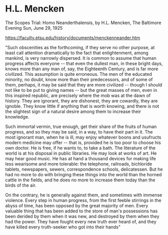 #  H.L. Mencken

The Scopes Trial: Homo Neanderthalensis, by H.L. Mencken, The Baltimore Evening Sun, June 29, 1925

https://faculty.etsu.edu/history/documents/menckenneander.htm

"Such obscenities as the forthcoming, if they serve no other purpose, at least call attention dramatically to the fact that enlightenment, among mankind, is very narrowly dispersed. It is common to assume that human progress affects everyone -- that even the dullest man, in these bright days, knows more than any man of, say, the Eighteenth Century, and is far more civilized. This assumption is quite erroneous. The men of the educated minority, no doubt, know more than their predecessors, and of some of them, perhaps, it may be said that they are more civilized -- though I should not like to be put to giving names -- but the great masses of men, even in this inspired republic, are precisely where the mob was at the dawn of history. They are ignorant, they are dishonest, they are cowardly, they are ignoble. They know little if anything that is worth knowing, and there is not the slightest sign of a natural desire among them to increase their knowledge.

Such immortal vermin, true enough, get their share of the fruits of human progress, and so they may be said, in a way, to have their part in it. The most ignorant man, when he is ill, may enjoy whatever boons and usufructs modern medicine may offer -- that is, provided he is too poor to choose his own doctor. He is free, if he wants to, to take a bath. The literature of the world is at his disposal in public libraries. He may look at works of art. He may hear good music. He has at hand a thousand devices for making life less wearisome and more tolerable: the telephone, railroads, bichloride tablets, newspapers, sewers, correspondence schools, delicatessen. But he had no more to do with bringing these things into the world than the horned cattle in the fields, and he does no more to increase them today than the birds of the air.

On the contrary, he is generally against them, and sometimes with immense violence. Every step in human progress, from the first feeble stirrings in the abyss of time, has been opposed by the great majority of men. Every valuable thing that has been added to the store of man's possessions has been derided by them when it was new, and destroyed by them when they had the power. They have fought every new truth ever heard of, and they have killed every truth-seeker who got into their hands"
